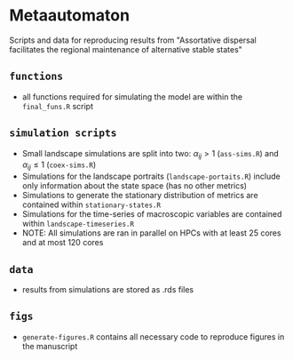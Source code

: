 # Metaautomaton
Scripts and data for reproducing results from "Assortative dispersal facilitates the regional maintenance of alternative stable states" 

## `functions`
- all functions required for simulating the model are within the `final_funs.R` script

## `simulation scripts`
- Small landscape simulations are split into two: $\alpha_{ij} > 1$ (`ass-sims.R`) and $\alpha_{ij} \leq 1$ (`coex-sims.R`) 
- Simulations for the landscape portraits (`landscape-portaits.R`) include only information about the state space (has no other metrics)
- Simulations to generate the stationary distribution of metrics are contained within `stationary-states.R`
- Simulations for the time-series of macroscopic variables are contained within `landscape-timeseries.R`
- NOTE: All simulations are ran in parallel on HPCs with at least 25 cores and at most 120 cores

## `data`
- results from simulations are stored as .rds files

## `figs`
- `generate-figures.R` contains all necessary code to reproduce figures in the manuscript
